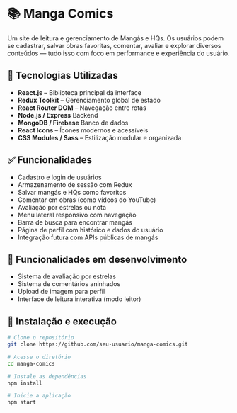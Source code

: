 # 📚 Manga Comics

Um site de leitura e gerenciamento de Mangás e HQs. Os usuários podem se cadastrar, salvar obras favoritas, comentar, avaliar e explorar diversos conteúdos — tudo isso com foco em performance e experiência do usuário.

## 🚀 Tecnologias Utilizadas

- **React.js** – Biblioteca principal da interface
- **Redux Toolkit** – Gerenciamento global de estado
- **React Router DOM** – Navegação entre rotas
- **Node.js / Express**  Backend 
- **MongoDB / Firebase** Banco de dados
- **React Icons** – Ícones modernos e acessíveis
- **CSS Modules / Sass** – Estilização modular e organizada

## ✅ Funcionalidades

- Cadastro e login de usuários
- Armazenamento de sessão com Redux
- Salvar mangás e HQs como favoritos
- Comentar em obras (como vídeos do YouTube)
- Avaliação por estrelas ou nota
- Menu lateral responsivo com navegação
- Barra de busca para encontrar mangás
- Página de perfil com histórico e dados do usuário
- Integração futura com APIs públicas de mangás

## 🧪 Funcionalidades em desenvolvimento

- Sistema de avaliação por estrelas
- Sistema de comentários aninhados
- Upload de imagem para perfil
- Interface de leitura interativa (modo leitor)

## 🔧 Instalação e execução

```bash
# Clone o repositório
git clone https://github.com/seu-usuario/manga-comics.git

# Acesse o diretório
cd manga-comics

# Instale as dependências
npm install

# Inicie a aplicação
npm start
